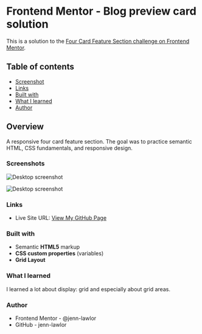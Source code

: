 # Frontend Mentor - Blog preview card solution

This is a solution to the [Four Card Feature Section challenge on Frontend Mentor](https://www.frontendmentor.io/challenges/four-card-feature-section-weK1eFYK).

## Table of contents

- [Screenshot](#screenshot)
- [Links](#links)
- [Built with](#built-with)
- [What I learned](#what-i-learned)
- [Author](#author)

## Overview

A responsive four card feature section. The goal was to practice semantic HTML, CSS fundamentals, and responsive design.

### Screenshots

![Desktop screenshot](https://raw.githubusercontent.com/jenn-lawlor/four-card-feature-section/main/assets/images/desktop-version.png)

![Desktop screenshot](https://raw.githubusercontent.com/jenn-lawlor/four-card-feature-section/main/assets/images/mobile-version.png)

### Links

- Live Site URL: [View My GitHub Page](https://jenn-lawlor.github.io/four-card-feature-section/)

### Built with

- Semantic **HTML5** markup
- **CSS custom properties** (variables)
- **Grid Layout**

### What I learned

I learned a lot about display: grid and especially about grid areas.

### Author

- Frontend Mentor - @jenn-lawlor
- GitHub - jenn-lawlor
